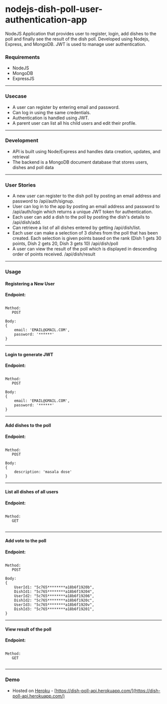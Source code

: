 # nodejs-dish-poll-user-authentication-app

NodeJS Application that provides user to register, login, add dishes to the poll and finally see the result of the dish poll.  Developed using Nodejs, Express, and MongoDB. JWT is used to manage user authentication.

### Requirements
  - NodeJS
  - MongoDB
  - ExpressJS

---

### Usecase 
  - A user can register by entering email and password. 
  - Can log in using the same credentials.
  - Authentication is handled using JWT. 
  - A parent user can list all his child users and edit their profile. 

---
### Development
   - API is built using Node/Express and handles data creation, updates, and retrieval
   - The backend is a MongoDB document database that stores users, dishes and poll data

---
### User Stories
   - A new user can register to the dish poll by posting an email address and password to /api/auth/signup.
   - User can log in to the app by posting an email address and password to /api/auth/login which returns a unique JWT token for authentication.
   - Each user can add a dish to the poll by posting the dish's details to /api/dish/add.
   - Can retrieve a list of all dishes entered by getting /api/dish/list.
   - Each user can make a selection of 3 dishes from the poll that has been created. Each selection is given points based on the rank (Dish 1 gets 30 points, Dish 2 gets 20, Dish 3 gets 10) /api/dish/poll
   - A user can view the result of the poll which is displayed in descending order of points received. /api/dish/result

---
### Usage

#### Registering a New User
**Endpoint:**  
```/api/auth/signup

Method: 
   POST

Body:
{
    email: 'EMAIL@GMAIL.COM',
    password: '******'
}
```
---
#### Login to generate JWT
**Endpoint:**  
```/api/auth/login

Method: 
   POST

Body:
{
    email: 'EMAIL@GMAIL.COM',
    password: '******'
}
```
---
#### Add dishes to the poll
**Endpoint:**  
```/api/dish/add

Method: 
   POST

Body:
{
    description: 'masala dose'
}
```
---
#### List all dishes of all users
**Endpoint:**  
```/api/dish/list

Method:
   GET
   
```
---
#### Add vote to the poll
**Endpoint:**  
```/api/dish/poll

Method:
   POST

Body:
{
	UserId1: "5c765********a18b6f1920b",
	DishId1: "5c765********a18b6f19204",
  	UserId2: "5c765********a18b6f19206",
	DishId2: "5c765********a18b6f1920c",
  	UserId3: "5c765********a18b6f1920v",
	DishId3: "5c765********a18b6f19201",
}
```
---
#### View result of the poll
**Endpoint:**  
```/api/dish/result

Method: 
   GET
   
```
---

### Demo
  - Hosted on [Heroku](https://dashboard.heroku.com) - [https://dish-poll-api.herokuapp.com/](https://dish-poll-api.herokuapp.com/)

